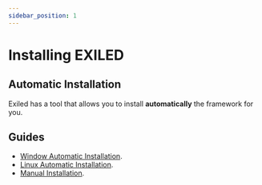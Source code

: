 ```yaml
---
sidebar_position: 1
---
```


# Installing EXILED

## Automatic Installation

Exiled has a tool that allows you to install **automatically** the framework for you.

## Guides

- [Window Automatic Installation](/docs/Installation/Automatic/Windows).
- [Linux Automatic Installation](/docs/Installation/Automatic/Linux).
- [Manual Installation](/docs/Installation/Manual/WindowsOrLinux).